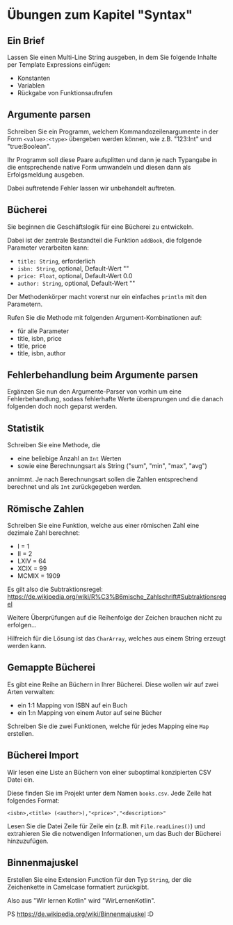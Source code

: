# Übungen zum Kapitel "Syntax"

## Ein Brief

Lassen Sie einen Multi-Line String ausgeben, in dem Sie folgende Inhalte per Template Expressions einfügen:

* Konstanten
* Variablen
* Rückgabe von Funktionsaufrufen

## Argumente parsen

Schreiben Sie ein Programm, welchem Kommandozeilenargumente in der Form `<value>:<type>` übergeben werden können, wie
z.B. "123:Int" und "true:Boolean".

Ihr Programm soll diese Paare aufsplitten und dann je nach Typangabe in die entsprechende native Form umwandeln und
diesen dann als Erfolgsmeldung ausgeben.

Dabei auftretende Fehler lassen wir unbehandelt auftreten.

## Bücherei

Sie beginnen die Geschäftslogik für eine Bücherei zu entwickeln.

Dabei ist der zentrale Bestandteil die Funktion `addBook`, die folgende Parameter verarbeiten kann:

* `title: String`, erforderlich
* `isbn: String`, optional, Default-Wert ""
* `price: Float`, optional, Default-Wert 0.0
* `author: String`, optional, Default-Wert ""

Der Methodenkörper macht vorerst nur ein einfaches `println` mit den Parametern.

Rufen Sie die Methode mit folgenden Argument-Kombinationen auf:

* für alle Parameter
* title, isbn, price
* title, price
* title, isbn, author

## Fehlerbehandlung beim Argumente parsen

Ergänzen Sie nun den Argumente-Parser von vorhin um eine Fehlerbehandlung, sodass fehlerhafte Werte übersprungen und die
danach folgenden doch noch geparst werden.

## Statistik

Schreiben Sie eine Methode, die

* eine beliebige Anzahl an `Int` Werten
* sowie eine Berechnungsart als String ("sum", "min", "max", "avg")

annimmt. Je nach Berechnungsart sollen die Zahlen entsprechend berechnet und als `Int` zurückgegeben werden.

## Römische Zahlen

Schreiben Sie eine Funktion, welche aus einer römischen Zahl eine dezimale Zahl berechnet:

* I = 1
* II = 2
* LXIV = 64
* XCIX = 99
* MCMIX = 1909

Es gilt also die Subtraktionsregel: https://de.wikipedia.org/wiki/R%C3%B6mische_Zahlschrift#Subtraktionsregel

Weitere Überprüfungen auf die Reihenfolge der Zeichen brauchen nicht zu erfolgen...

Hilfreich für die Lösung ist das `CharArray`, welches aus einem String erzeugt werden kann.

## Gemappte Bücherei

Es gibt eine Reihe an Büchern in Ihrer Bücherei. Diese wollen wir auf zwei Arten verwalten:

* ein 1:1 Mapping von ISBN auf ein Buch
* ein 1:n Mapping von einem Autor auf seine Bücher

Schreiben Sie die zwei Funktionen, welche für jedes Mapping eine `Map` erstellen.

## Bücherei Import

Wir lesen eine Liste an Büchern von einer suboptimal konzipierten CSV Datei ein.

Diese finden Sie im Projekt unter dem Namen `books.csv`. Jede Zeile hat folgendes Format:

````text
<isbn>,<title> (<author>),"<price>","<description>"
````

Lesen Sie die Datei Zeile für Zeile ein (z.B. mit `File.readLines()`) und extrahieren Sie die
notwendigen Informationen, um das Buch der Bücherei hinzuzufügen.

## Binnenmajuskel

Erstellen Sie eine Extension Function für den Typ `String`, der die Zeichenkette in Camelcase formatiert zurückgibt.

Also aus "Wir lernen Kotlin" wird "WirLernenKotlin".

PS https://de.wikipedia.org/wiki/Binnenmajuskel :D

